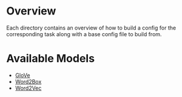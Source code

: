# Overview
Each directory contains an overview of how to build a config for the corresponding task along with a base config file to build from.

# Available Models
* [GloVe](./glove)
* [Word2Box](./word2box)
* [Word2Vec](./word2vec)
